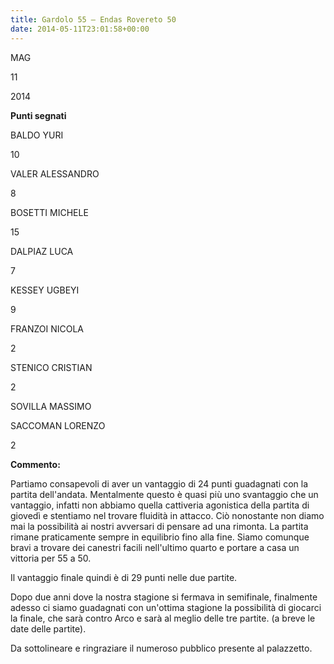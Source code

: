 ```yaml
---
title: Gardolo 55 – Endas Rovereto 50
date: 2014-05-11T23:01:58+00:00
---
```

MAG

11

2014

**Punti segnati**

BALDO YURI

10

VALER ALESSANDRO

8

BOSETTI MICHELE

15

DALPIAZ LUCA

7

KESSEY UGBEYI

9

FRANZOI NICOLA

2

STENICO CRISTIAN

2

SOVILLA MASSIMO

SACCOMAN LORENZO

2

**Commento:**

Partiamo consapevoli di aver un vantaggio di 24 punti guadagnati con la partita dell'andata. Mentalmente questo è quasi più uno svantaggio che un vantaggio, infatti non abbiamo quella cattiveria agonistica della partita di giovedì e stentiamo nel trovare fluidità in attacco. Ciò nonostante non diamo mai la possibilità ai nostri avversari di pensare ad una rimonta. La partita rimane praticamente sempre in equilibrio fino alla fine. Siamo comunque bravi a trovare dei canestri facili nell'ultimo quarto e portare a casa un vittoria per 55 a 50.

Il vantaggio finale quindi è di 29 punti nelle due partite.

Dopo due anni dove la nostra stagione si fermava in semifinale, finalmente adesso ci siamo guadagnati con un'ottima stagione la possibilità di giocarci la finale, che sarà contro Arco e sarà al meglio delle tre partite. (a breve le date delle partite).

Da sottolineare e ringraziare il numeroso pubblico presente al palazzetto.